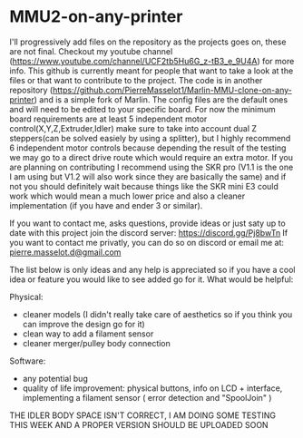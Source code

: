 # MMU2-on-any-printer
I'll progressively add files on the repository as the projects goes on, these are not final. Checkout my youtube channel (https://www.youtube.com/channel/UCF2tb5Hu6G_z-tB3_e_9U4A) for more info. This github is currently meant for people that want to take a look at the files or that want to contribute to the project. 
The code is in another repository (https://github.com/PierreMasselot1/Marlin-MMU-clone-on-any-printer) and is a simple fork of Marlin. The config files are the default ones and will need to be edited to your specific board. For now the minimum  board requirements are at least 5 independent motor control(X,Y,Z,Extruder,Idler) make sure to take into account dual Z steppers(can be solved easiely by using a splitter), but I highly recommend 6 independent motor controls because depending the result of the testing we may go to a direct drive route which would require an extra motor. If you are planning on contributing I recommend using the SKR pro (V1.1 is the one I am using but V1.2 will also work since they are basically the same) and if not you should definitely wait because things like the SKR mini E3 could work which would mean a much lower price and also a cleaner implementation (if you have and ender 3 or similar).
 
 If you want to contact me, asks questions, provide ideas or just saty up to date with this project join the discord server: https://discord.gg/Pj8bwTn
 If you want to contact me privatly, you can do so on discord or email me at: pierre.masselot.d@gmail.com

The list below is only ideas and any help is appreciated so if you have a cool idea or feature you would like to see added go for it.
What would be helpful:

Physical:
* cleaner models (I didn't really take care of aesthetics so if you think you can improve the design go for it)
* clean way to add a filament sensor
* cleaner merger/pulley body connection

Software:
* any potential bug
* quality of life improvement: physical buttons, info on LCD + interface, implementing a filament sensor ( error detection and "SpoolJoin" )

THE IDLER BODY SPACE ISN'T CORRECT, I AM DOING SOME TESTING THIS WEEK AND A PROPER VERSION SHOULD BE UPLOADED SOON


